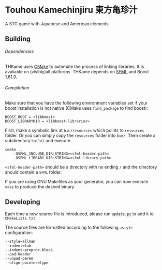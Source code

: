 # Touhou Kamechinjiru 東方亀珍汁

A STG game with Japanese and American elements

## Building

###### Dependencies
THKame uses [CMake](https://cmake.org/) to automate the process of linking
libraries. It is avaliable on (visibly)all platforms.
THKame depends on [SFML](https://github.com/SFML/SFML) and Boost 1.61.0.

###### Compilation
Make sure that you have the following environment variables set if your boost
installation is not native (CMake uses `find_package` to find boost):
```
BOOST_ROOT = <libboost>
BOOST_LIBRARYDIR = <libboost-libraries>
```
First, make a symbolic link at `bin/resources` which points to `resources`
folder. Or you can simply copy the `resources` folder into `bin/`. Then create
a subdirectory `build/` and execute:
```
cmake ..
	-DSFML_INCLUDE_DIR:STRING=<sfml-header-path>
	-DSFML_LIBRARY_DIR:STRING=<sfml-library-path>
```
`<sfml-header-path>` should be a directory with no ending `/` and the directory
should contain a `SFML` folder.

If you are using GNU Makefiles as your generator, you can now execute `make` to
produce the desired binary.

## Developing

Each time a new source file is introduced, please run `update.py` to add it to
`CMakeLists.txt`

The source files are formatted according to the following `astyle`
configuration:
```
--style=allman
--indent=tab
--indent-preproc-block
--pad-header
--unpad-paren
--align-pointer=type	
```
